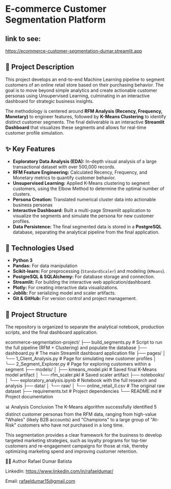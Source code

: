 # E-commerce Customer Segmentation Platform

## link to see:
https://ecommerce-customer-segmentation-dumar.streamlit.app
## 📖 Project Description
This project develops an end-to-end Machine Learning pipeline to segment customers of an online retail store based on their purchasing behavior. The goal is to move beyond simple analytics and create actionable customer personas using Unsupervised Learning, culminating in an interactive dashboard for strategic business insights.

The methodology is centered around **RFM Analysis (Recency, Frequency, Monetary)** to engineer features, followed by **K-Means Clustering** to identify distinct customer segments. The final deliverable is an interactive **Streamlit Dashboard** that visualizes these segments and allows for real-time customer profile simulation.

## ✨ Key Features
* **Exploratory Data Analysis (EDA):** In-depth visual analysis of a large transactional dataset with over 500,000 records.
* **RFM Feature Engineering:** Calculated Recency, Frequency, and Monetary metrics to quantify customer behavior.
* **Unsupervised Learning:** Applied K-Means clustering to segment customers, using the Elbow Method to determine the optimal number of clusters.
* **Persona Creation:** Translated numerical cluster data into actionable business personas
* **Interactive Dashboard:** Built a multi-page Streamlit application to visualize the segments and simulate the persona for new customer profiles.
* **Data Persistence:** The final segmented data is stored in a **PostgreSQL** database, separating the analytical pipeline from the final application.

## 🚀 Technologies Used
- **Python 3**
- **Pandas:** For data manipulation
- **Scikit-learn:** For preprocessing (`StandardScaler`) and modeling (`KMeans`).
- **PostgreSQL & SQLAlchemy:** For database storage and connection.
- **Streamlit:** For building the interactive web application/dashboard.
- **Plotly:** For creating interactive data visualizations.
- **Joblib:** For serializing model and scaler artifacts.
- **Git & GitHub:** For version control and project management.

## 📂 Project Structure
The repository is organized to separate the analytical notebook, production scripts, and the final dashboard application.

ecommerce-segmentation-project/
├── build_segments.py                 # Script to run the full pipeline (RFM + Clustering) and populate the database
├── dashboard.py                      # The main Streamlit dashboard application file
├── pages/
│   └── 1_Client_Analysis.py          # Page for simulating new customer profiles
│   └── 2_Segment_Explorer.py         # Page for exploring customers within a segment
├── models/
│   ├── kmeans_model.pkl              # Saved final K-Means model artifact
│   └── rfm_scaler.pkl                # Saved scaler artifact
├── notebooks/
│   └── exploratory_analysis.ipynb    # Notebook with the full research and analysis
├── data/
│   └── raw/
│       └── online_retail_II.csv      # The original raw dataset
├── requirements.txt                  # Project dependencies
└── README.md                         # Project documentation




📊 Analysis Conclusion
The K-Means algorithm successfully identified 5 distinct customer personas from the RFM data, ranging from high-value "Whales" (likely B2B accounts) and "Champions" to a large group of "At-Risk" customers who have not purchased in a long time.

This segmentation provides a clear framework for the business to develop targeted marketing strategies, such as loyalty programs for top-tier customers and re-engagement campaigns for those at risk, thereby optimizing marketing spend and improving customer retention.

👨‍💻 Author
Rafael Dumar Batista

LinkedIn: https://www.linkedin.com/in/rafaeldumar/

Email: rafaeldumar15@gmail.com
